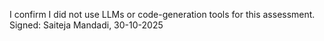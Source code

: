 I confirm I did not use LLMs or code-generation tools for this assessment.
Signed: Saiteja Mandadi, 30-10-2025